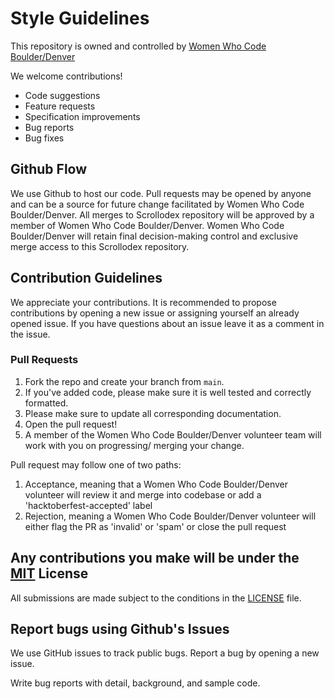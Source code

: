 # Style Guidelines 

This repository is owned and controlled by [Women Who Code Boulder/Denver](https://github.com/wwcodecolorado)

We welcome contributions! 
 - Code suggestions
 - Feature requests
 - Specification improvements
 - Bug reports
 - Bug fixes

## Github Flow

We use Github to host our code. Pull requests may be opened by anyone and can be a source for future change facilitated by Women Who Code Boulder/Denver. 
All merges to Scrollodex repository will be approved by a member of Women Who Code Boulder/Denver.
Women Who Code Boulder/Denver will retain final decision-making control and exclusive merge access to this Scrollodex repository.

## Contribution Guidelines
We appreciate your contributions. It is recommended to propose contributions by opening a new issue or assigning yourself an already opened issue. 
If you have questions about an issue leave it as a comment in the issue.

### Pull Requests

1. Fork the repo and create your branch from `main`.
2. If you've added code, please make sure it is well tested and correctly formatted.
3. Please make sure to update all corresponding documentation.
4. Open the pull request!
5. A member of the Women Who Code Boulder/Denver volunteer team will work with you on progressing/ merging your change.

Pull request may follow one of two paths:
1. Acceptance, meaning that a Women Who Code Boulder/Denver volunteer will review it and merge into codebase or add a 'hacktoberfest-accepted' label
2. Rejection, meaning a Women Who Code Boulder/Denver volunteer will either flag the PR as 'invalid' or 'spam' or close the pull request

## Any contributions you make will be under the [MIT](https://choosealicense.com/licenses/mit/) License
All submissions are made subject to the conditions in the [LICENSE](./LICENSE) file.  

## Report bugs using Github's Issues
We use GitHub issues to track public bugs. Report a bug by opening a new issue.

Write bug reports with detail, background, and sample code.
